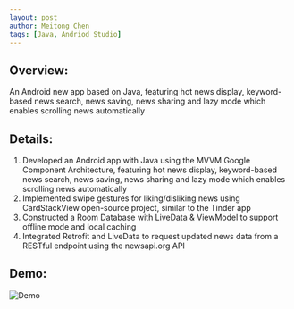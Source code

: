 ```yaml
---
layout: post
author: Meitong Chen
tags: [Java, Andriod Studio]
---
```


## Overview: 

An Android new app based on Java, featuring hot news display, keyword-based news search, news saving, news sharing and lazy mode which enables scrolling news automatically

## Details:
1. Developed an Android app with Java using the MVVM Google Component Architecture, featuring hot news display, keyword-based news search, news saving, news sharing and lazy mode which enables scrolling news automatically
2. Implemented swipe gestures for liking/disliking news using CardStackView open-source project, similar to the Tinder app
3. Constructed a Room Database with LiveData & ViewModel to support offline mode and local caching
4. Integrated Retrofit and LiveData to request updated news data from a RESTful endpoint using the newsapi.org API


## Demo:
![Demo](/assets/images/project/newswipe.gif)
